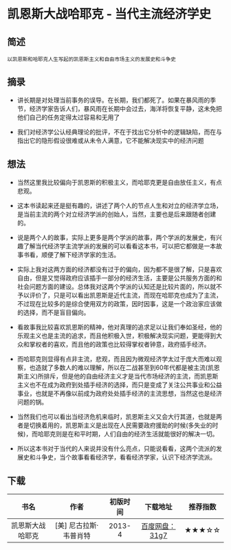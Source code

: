 <!--
 * @Description: 凯恩斯大战哈耶克
 * @Date: 2020-01-11 11:56:37
 * @LastEditors  : 关耳听风
 * @LastEditTime : 2020-01-11 12:31:03
 -->
# 凯恩斯大战哈耶克 - 当代主流经济学史

## 简述

	以凯恩斯和哈耶克人生写起的凯恩斯主义和自由市场主义的发展史和斗争史

## 摘录

* 讲长期是对处理当前事务的误导。在长期，我们都死了。如果在暴风雨的季节，经济学家告诉人们，暴风雨在长期中会过去，海洋将恢复平静，这未免把他们自己的任务定得太过容易和无用了

* 我们对经济学公认经典理论的批评，不在于找出它分析中的逻辑缺陷，而在与指出它的隐形假设很难或从未令人满意，它不能解决现实中的经济问题

## 想法

* 当然这里我比较偏向于凯恩斯的积极主义，而哈耶克更是自由放任主义，有点悲观。

* 这本书读起来还是挺有趣的，讲述了两个人的节点人生和对立的经济学立场，是当前主流的两个对立经济学派的创始人，当然，主要也是后来跟随者创建的。

* 说是两个人的故事，实际上更多是两个学派的故事，两个学派的发展史，有兴趣了解当代经济学主流学派的发展的可以看看这本书，可以把它都做是一本故事书看，顺便了解下经济学家的生活。

* 实际上我对这两方面的经济都没有过于的偏向，因为都不是很了解，只是喜欢自由，但是又觉得政府应该插手一部分的经济生活，主要是公共服务方面的和社会问题方面的建设。总体我对这两个学派的认知还是比较片面的，所以就不予以评价了，只是可以看出凯恩斯是近代主流，而现在哈耶克也成为了主流，不过现在比较多的是综合使用双方的政策，因时因事，这是一个政治家应该做的选择，而不是盲目偏向。

* 看故事我比较喜欢凯恩斯的精神，他对真理的追求足以让我们奉如圣经，他的乐观主义也是主流的追求，而且他积极入世，积极解决现实问题，更能得到大众和掌权者的喜欢，而且他的政策也比较得掌权者钟意，政府插手经济。

* 而哈耶克则显得有点非主流，悲观，而且因为微观经济学太过于庞大而难以观察，也造就了多数人的难以理解，所以在二战甚至到60年代都是被主流(凯恩斯主义)所排斥，但是他的自由经济主义才是当代市场经济的主流，而凯恩斯主义也不在成为政府到处插手经济的选择，而只是变成了关注公共事业和公益事业，也就是不再像以前成为政府处处插手经济的主流思想，当然这也是经济问题的锅。

* 当然我们也可以看出当经济危机来临时，凯恩斯主义又会大行其道，也就是两者是切换着用的，凯恩斯主义是出现在人民需要政府援助的时候(多失业的时候)，而哈耶克则是在和平时期，人们自由的经济生活就能很好的解决一切。

* 所以这本书对于当代的人来说并没有什么亮点，只能说看看，这两个流派的发展史和斗争史，当个故事看看经济学，看看经济学家，认识下经济学流派。

## 下载

|书名|作者|初版时间|下载地址|推荐指数|
|:--:|:--:|:--:|:--:|:--:|
|凯恩斯大战哈耶克| [美] 尼古拉斯·韦普肖特|2013-4|[百度网盘：31g7](https://pan.baidu.com/s/1rY3fak9cetwfSM2Rgtrzuw)|★★★☆☆|
